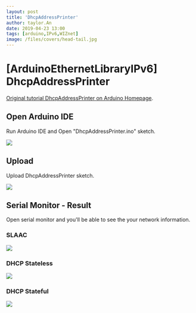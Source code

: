 ```yaml
---
layout: post
title: 'DhcpAddressPrinter'
author: taylor.An
date: 2019-04-23 13:00
tags: [arduino,IPv6,WIZnet]
image: /files/covers/head-tail.jpg
---
```


<a id="forkme" href="https://github.com/Wiznet/Ethernet/tree/IPv6"></a>

# [ArduinoEthernetLibraryIPv6] DhcpAddressPrinter

[Original tutorial DhcpAddressPrinter on Arduino Homepage](https://www.arduino.cc/en/Tutorial/DhcpAddressPrinter).

## Open Arduino IDE

Run Arduino IDE and Open "DhcpAddressPrinter.ino" sketch.

![](https://github.com/Wiznet/Ethernet/wiki/Jpg/IPv6/DhcpAddressPrinter/1-IDE-Open.JPG)

## Upload

Upload DhcpAddressPrinter sketch.

![](https://github.com/Wiznet/Ethernet/wiki/Jpg/IPv6/DhcpAddressPrinter/2-IDE-Upload.JPG)

## Serial Monitor - Result

Open serial monitor and you'll be able to see the your network information.

### SLAAC

![](https://github.com/Wiznet/Ethernet/wiki/Jpg/IPv6/DhcpAddressPrinter/3-Serial%20Monitor-SLAAC.JPG)

### DHCP Stateless

![](https://github.com/Wiznet/Ethernet/wiki/Jpg/IPv6/DhcpAddressPrinter/4-Serial%20Monitor-DHCP-SL.JPG)

### DHCP Stateful

![](https://github.com/Wiznet/Ethernet/wiki/Jpg/IPv6/DhcpAddressPrinter/5-Serial%20Monitor-DHCP-SF.JPG)

